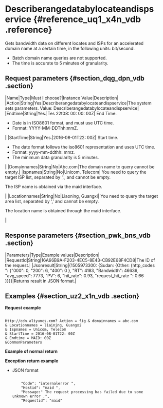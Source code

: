 # Describerangedatabylocateandispservice {#reference_uq1_x4n_vdb .reference}

Gets bandwidth data on different locates and ISPs for an accelerated domain name at a certain time, in the following units: bit/second.

-   Batch domain name queries are not supported.
-   The time is accurate to 5 minutes of granularity.

## Request parameters {#section_dqg_dpn_vdb .section}

|Name|Type|Must I choose?|Instance Value|Description|
|Action|String|Yes|Describerangedatabylocateandispservice|The system sets parameters. Value: Describerangedatabylocateandispservice|
|Endtime|String|Yes.|Tes 22t08: 00: 00: 00Z| End Time.

 -   Date is in ISO8601 format, and must use UTC time.
-   Format: YYYY-MM-DDThh:mmZ.

 |
|StartTime|String|Yes.|2016-08-01T22: 00Z| Start time.

 -   The date format follows the iso8601 representation and uses UTC time.
-   Format: yyyy-mm-ddthh: mmz.
-   The minimum data granularity is 5 minutes.

 |
|Domainnames|String|No|Abc.com|The domain name to query cannot be empty.|
|Ispnames|String|No|Unicom, Telecom| You need to query the target ISP list, separated by ',', and cannot be empty.

 The ISP name is obtained via the maid interface.

 |
|Locationnames|String|No|Liaoning, Guangxi| You need to query the target area list, separated by ',' and cannot be empty.

 The location name is obtained through the maid interface.

 |

## Response parameters {#section_pwk_bns_vdb .section}

|Parameters|Type|Example values|Description|
|RequestId|String|16A96B9A-F203-4EC5-8E43-CB92E68F4CD8|The ID of the request.|
|Jsonresult|String|\{1505973300: \{Sudan: \{Other: \{http\_codes ": \{"000": 0, "200": 6, "400": 0 \}, "RT": 4183, "Bandwidth": 46639, "avg\_speed": 7773, "PV": 6, "hit\_rate": 0.93, "request\_hit\_rate ": 0.66 \}\}\}\}|Returns result in JSON format.|

## Examples {#section_uz2_x1n_vdb .section}

**Request example**

```

Http://cdn.aliyuncs.com? Action = fig & domainnames = abc.com
& Locationnames = liaining, Guangxi
& Ispnames = Unicom, Telecom
& StartTime = 2016-08-01T22: 00Z
& Endtime = MAID: 00Z
&CommonParameters
```

**Example of normal return**

**Exception return example**

-   JSON format

    ```
    
        "Code": "internalerror ",
        "Hostid": "maid ",
        "Message:" The request processing has failed due to some unknown error .",
        "Requestid": "maid"
    
    ```


